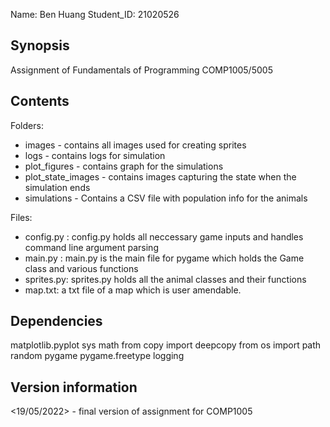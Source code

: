 Name: Ben Huang
Student_ID: 21020526
## Synopsis

Assignment of Fundamentals of Programming COMP1005/5005

## Contents
Folders:
- images - contains all images used for creating sprites
- logs - contains logs for simulation 
- plot_figures - contains graph for the simulations  
- plot_state_images - contains images capturing the state when the simulation ends
- simulations - Contains a CSV file with population info for the animals

Files:
- config.py : config.py holds all neccessary game inputs and handles command line argument parsing 
- main.py : main.py is the main file for pygame which holds the Game class and various functions 
- sprites.py: sprites.py holds all the animal classes and their functions
- map.txt: a txt file of a map which is user amendable. 

## Dependencies

matplotlib.pyplot
sys
math
from copy import deepcopy
from os import path
random
pygame
pygame.freetype
logging

## Version information
<19/05/2022> - final version of assignment for COMP1005
